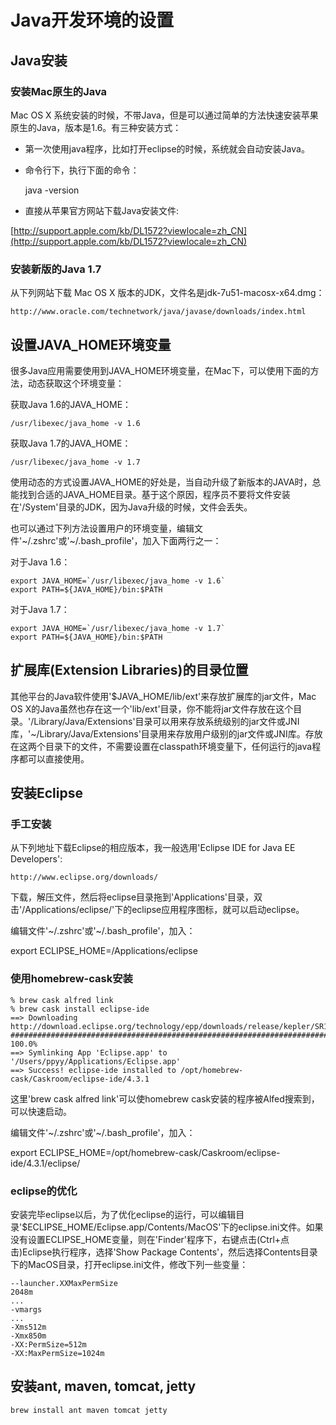 # Java开发环境的设置

## Java安装

### [](https://github.com/pubyun/macdev/blob/master/java.md#%E5%AE%89%E8%A3%85mac%E5%8E%9F%E7%94%9F%E7%9A%84java)安装Mac原生的Java

Mac OS X 系统安装的时候，不带Java，但是可以通过简单的方法快速安装苹果原生的Java，版本是1.6。有三种安装方式：

  * 第一次使用java程序，比如打开eclipse的时候，系统就会自动安装Java。

  * 命令行下，执行下面的命令：

    java -version

  * 直接从苹果官方网站下载Java安装文件:

[http://support.apple.com/kb/DL1572?viewlocale=zh_CN](http://support.apple.com/kb/DL1572?viewlocale=zh_CN)

### [](https://github.com/pubyun/macdev/blob/master/java.md#%E5%AE%89%E8%A3%85%E6%96%B0%E7%89%88%E7%9A%84java-17)安装新版的Java 1.7

从下列网站下载 Mac OS X 版本的JDK，文件名是jdk-7u51-macosx-x64.dmg：
    
    http://www.oracle.com/technetwork/java/javase/downloads/index.html
    

## [](https://github.com/pubyun/macdev/blob/master/java.md#%E8%AE%BE%E7%BD%AEjava_home%E7%8E%AF%E5%A2%83%E5%8F%98%E9%87%8F)设置JAVA_HOME环境变量

很多Java应用需要使用到JAVA_HOME环境变量，在Mac下，可以使用下面的方法，动态获取这个环境变量：

获取Java 1.6的JAVA_HOME：
    
    /usr/libexec/java_home -v 1.6
    

获取Java 1.7的JAVA_HOME：
    
    /usr/libexec/java_home -v 1.7
    

使用动态的方式设置JAVA_HOME的好处是，当自动升级了新版本的JAVA时，总能找到合适的JAVA_HOME目录。基于这个原因，程序员不要将文件安装在'/System'目录的JDK，因为Java升级的时候，文件会丢失。

也可以通过下列方法设置用户的环境变量，编辑文件'~/.zshrc'或'~/.bash_profile'，加入下面两行之一：

对于Java 1.6：
    
    export JAVA_HOME=`/usr/libexec/java_home -v 1.6`
    export PATH=${JAVA_HOME}/bin:$PATH
    

对于Java 1.7：
    
    export JAVA_HOME=`/usr/libexec/java_home -v 1.7`
    export PATH=${JAVA_HOME}/bin:$PATH
    

## [](https://github.com/pubyun/macdev/blob/master/java.md#%E6%89%A9%E5%B1%95%E5%BA%93extension-libraries%E7%9A%84%E7%9B%AE%E5%BD%95%E4%BD%8D%E7%BD%AE)扩展库(Extension Libraries)的目录位置

其他平台的Java软件使用'$JAVA_HOME/lib/ext'来存放扩展库的jar文件，Mac OS X的Java虽然也存在这一个'lib/ext'目录，你不能将jar文件存放在这个目录。'/Library/Java/Extensions'目录可以用来存放系统级别的jar文件或JNI库，'~/Library/Java/Extensions'目录用来存放用户级别的jar文件或JNI库。存放在这两个目录下的文件，不需要设置在classpath环境变量下，任何运行的java程序都可以直接使用。

## [](https://github.com/pubyun/macdev/blob/master/java.md#%E5%AE%89%E8%A3%85eclipse)安装Eclipse

### [](https://github.com/pubyun/macdev/blob/master/java.md#%E6%89%8B%E5%B7%A5%E5%AE%89%E8%A3%85)手工安装

从下列地址下载Eclipse的相应版本，我一般选用'Eclipse IDE for Java EE Developers':
    
    http://www.eclipse.org/downloads/
    

下载，解压文件，然后将eclipse目录拖到'Applications'目录，双击'/Applications/eclipse/'下的eclipse应用程序图标，就可以启动eclipse。

编辑文件'~/.zshrc'或'~/.bash_profile'，加入：

export ECLIPSE_HOME=/Applications/eclipse

### [](https://github.com/pubyun/macdev/blob/master/java.md#%E4%BD%BF%E7%94%A8homebrew-cask%E5%AE%89%E8%A3%85)使用homebrew-cask安装
    
    % brew cask alfred link
    % brew cask install eclipse-ide
    ==> Downloading http://download.eclipse.org/technology/epp/downloads/release/kepler/SR1/e
    ######################################################################## 100.0%
    ==> Symlinking App 'Eclipse.app' to '/Users/ppyy/Applications/Eclipse.app'
    ==> Success! eclipse-ide installed to /opt/homebrew-cask/Caskroom/eclipse-ide/4.3.1
    

这里'brew cask alfred link'可以使homebrew cask安装的程序被Alfed搜索到，可以快速启动。

编辑文件'~/.zshrc'或'~/.bash_profile'，加入：

export ECLIPSE_HOME=/opt/homebrew-cask/Caskroom/eclipse-ide/4.3.1/eclipse/

### [](https://github.com/pubyun/macdev/blob/master/java.md#eclipse%E7%9A%84%E4%BC%98%E5%8C%96)eclipse的优化

安装完毕eclipse以后，为了优化eclipse的运行，可以编辑目录'$ECLIPSE_HOME/Eclipse.app/Contents/MacOS'下的eclipse.ini文件。如果没有设置ECLIPSE_HOME变量，则在'Finder'程序下，右键点击(Ctrl+点击)Eclipse执行程序，选择'Show Package Contents'，然后选择Contents目录下的MacOS目录，打开eclipse.ini文件，修改下列一些变量：
    
    --launcher.XXMaxPermSize
    2048m
    ...
    -vmargs
    ...
    -Xms512m
    -Xmx850m
    -XX:PermSize=512m
    -XX:MaxPermSize=1024m
    

## [](https://github.com/pubyun/macdev/blob/master/java.md#%E5%AE%89%E8%A3%85ant-maven-tomcat-jetty)安装ant, maven, tomcat, jetty
    
    brew install ant maven tomcat jetty
